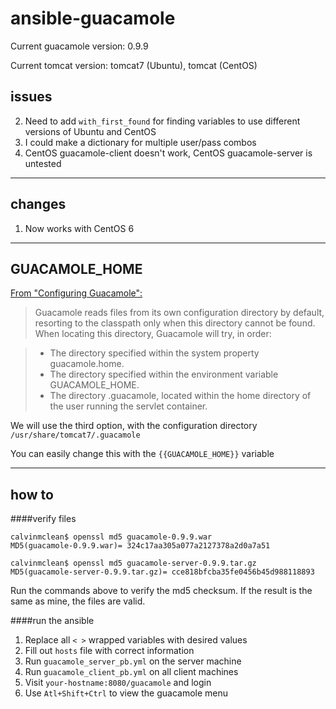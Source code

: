 # ansible-guacamole

Current guacamole version: 0.9.9

Current tomcat version: tomcat7 (Ubuntu), tomcat (CentOS)

## issues

2. Need to add `with_first_found` for finding variables to use different versions of Ubuntu and CentOS
3. I could make a dictionary for multiple user/pass combos
4. CentOS guacamole-client doesn't work, CentOS guacamole-server is untested

----------------------------------------------------------------------------------

## changes

1. Now works with CentOS 6


----------------------------------------------------------------------------------
## GUACAMOLE_HOME

[From "Configuring Guacamole":](http://guacamole.incubator.apache.org/doc/gug/configuring-guacamole.html)
> Guacamole reads files from its own configuration directory by default, resorting to the classpath only when this directory cannot be found. When locating this directory, Guacamole will try, in order:

>	- The directory specified within the system property guacamole.home.
>	- The directory specified within the environment variable GUACAMOLE_HOME.
>	- The directory .guacamole, located within the home directory of the user running the servlet container.

We will use the third option, with the configuration directory `/usr/share/tomcat7/.guacamole`

You can easily change this with the `{{GUACAMOLE_HOME}}` variable

----------------------------------------------------------------------------------
## how to

####verify files

```
calvinmclean$ openssl md5 guacamole-0.9.9.war 
MD5(guacamole-0.9.9.war)= 324c17aa305a077a2127378a2d0a7a51

calvinmclean$ openssl md5 guacamole-server-0.9.9.tar.gz 
MD5(guacamole-server-0.9.9.tar.gz)= cce818bfcba35fe0456b45d988118893
```

Run the commands above to verify the md5 checksum. If the result is the same as mine, the files are valid.

####run the ansible

1. Replace all `< >` wrapped variables with desired values
2. Fill out `hosts` file with correct information
3. Run `guacamole_server_pb.yml` on the server machine
4. Run `guacamole_client_pb.yml` on all client machines
5. Visit `your-hostname:8080/guacamole` and login
6. Use `Atl+Shift+Ctrl` to view the guacamole menu